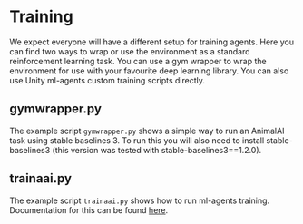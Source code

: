 # Training

We expect everyone will have a different setup for training agents. Here you can find two ways to wrap or use the environment as a standard reinforcement learning task. You can use a gym wrapper to wrap the environment for use with your favourite deep learning library. You can also use Unity ml-agents custom training scripts directly.

## gymwrapper.py

The example script `gymwrapper.py` shows a simple way to run an AnimalAI task using stable baselines 3. To run this you will also need to install stable-baselines3 (this version was tested with stable-baselines3==1.2.0).

## trainaai.py

The example script `trainaai.py` shows how to run ml-agents training. Documentation for this can be found [here](https://github.com/Unity-Technologies/ml-agents/blob/main/docs/Training-ML-Agents.md). 
